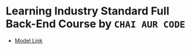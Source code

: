# Learning Industry Standard Full Back-End Course by ```CHAI AUR CODE```

 - [Model Link](https://app.eraser.io/workspace/YtPqZ1VogxGy1jzIDkzj)

